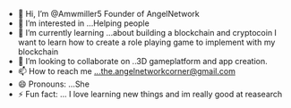 - 👋 Hi, I’m @Amwmiller5 Founder of AngelNetwork
- 👀 I’m interested in ...Helping people
- 🌱 I’m currently learning ...about building a blockchain and cryptocoin I want to learn how to create a role playing game to implement with my blockchain
- 💞️ I’m looking to collaborate on ..3D gameplatform and app creation.
- 📫 How to reach me ...the.angelnetworkcorner@gmail.com
- 😄 Pronouns: ...She
- ⚡ Fun fact: ... I love learning new things and im really good at reasearch

<!---
Amwmiller5/AngelNetworkcorner is a ✨ special ✨ repository because its a fundraising avenue that will be used to build a nonprofit for traumatized kids. `README.md` (this file) appears on your GitHub profile.
You can click the Preview link to take a look at your changes.
--->
